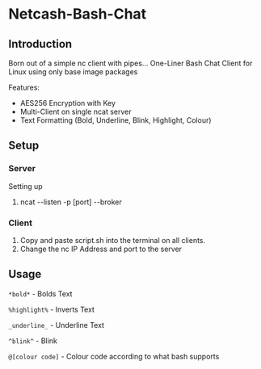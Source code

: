 # Netcash-Bash-Chat

## Introduction

Born out of a simple nc client with pipes...
One-Liner Bash Chat Client for Linux using only base image packages

Features:
* AES256 Encryption with Key
* Multi-Client on single ncat server
* Text Formatting (Bold, Underline, Blink, Highlight, Colour)

## Setup

### Server

Setting up

1. ncat --listen -p [port] --broker

### Client

1. Copy and paste script.sh into the terminal on all clients.
2. Change the nc IP Address and port to the server

## Usage

`*bold*` - Bolds Text

`%highlight%` - Inverts Text

`_underline_` - Underline Text

`^blink^` - Blink

`@[colour code]` - Colour code according to what bash supports

